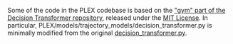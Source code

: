 Some of the code in the PLEX codebase is based on the ["gym" part of the Decision Transformer repository](https://github.com/kzl/decision-transformer/tree/master/gym), released under the [MIT License](https://github.com/kzl/decision-transformer/blob/master/LICENSE.md). In particular, PLEX/models/trajectory_models/decision\_transformer.py is minimally modified from the original [decision\_transformer.py](https://github.com/kzl/decision-transformer/blob/master/gym/decision_transformer/models/decision_transformer.py).
